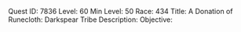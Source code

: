 Quest ID: 7836
Level: 60
Min Level: 50
Race: 434
Title: A Donation of Runecloth: Darkspear Tribe
Description: 
Objective: 
